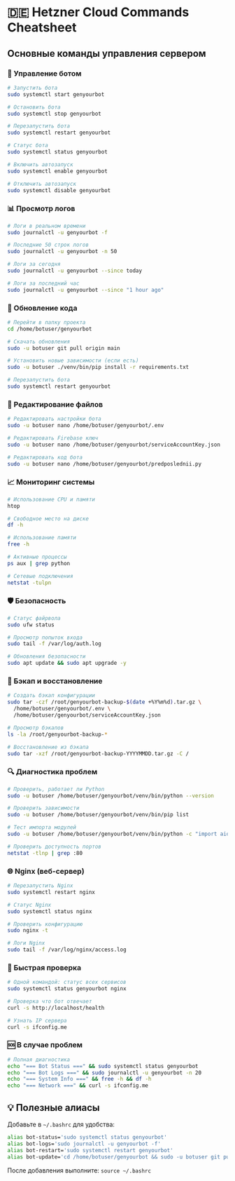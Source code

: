 # 🇩🇪 Hetzner Cloud Commands Cheatsheet

## Основные команды управления сервером

### 🚀 Управление ботом
```bash
# Запустить бота
sudo systemctl start genyourbot

# Остановить бота  
sudo systemctl stop genyourbot

# Перезапустить бота
sudo systemctl restart genyourbot

# Статус бота
sudo systemctl status genyourbot

# Включить автозапуск
sudo systemctl enable genyourbot

# Отключить автозапуск
sudo systemctl disable genyourbot
```

### 📊 Просмотр логов
```bash
# Логи в реальном времени
sudo journalctl -u genyourbot -f

# Последние 50 строк логов
sudo journalctl -u genyourbot -n 50

# Логи за сегодня
sudo journalctl -u genyourbot --since today

# Логи за последний час
sudo journalctl -u genyourbot --since "1 hour ago"
```

### 🔄 Обновление кода
```bash
# Перейти в папку проекта
cd /home/botuser/genyourbot

# Скачать обновления
sudo -u botuser git pull origin main

# Установить новые зависимости (если есть)
sudo -u botuser ./venv/bin/pip install -r requirements.txt

# Перезапустить бота
sudo systemctl restart genyourbot
```

### 🔧 Редактирование файлов
```bash
# Редактировать настройки бота
sudo -u botuser nano /home/botuser/genyourbot/.env

# Редактировать Firebase ключ
sudo -u botuser nano /home/botuser/genyourbot/serviceAccountKey.json

# Редактировать код бота
sudo -u botuser nano /home/botuser/genyourbot/predposlednii.py
```

### 📈 Мониторинг системы
```bash
# Использование CPU и памяти
htop

# Свободное место на диске
df -h

# Использование памяти
free -h

# Активные процессы
ps aux | grep python

# Сетевые подключения
netstat -tulpn
```

### 🛡️ Безопасность
```bash
# Статус файрвола
sudo ufw status

# Просмотр попыток входа
sudo tail -f /var/log/auth.log

# Обновления безопасности
sudo apt update && sudo apt upgrade -y
```

### 💾 Бэкап и восстановление
```bash
# Создать бэкап конфигурации
sudo tar -czf /root/genyourbot-backup-$(date +%Y%m%d).tar.gz \
  /home/botuser/genyourbot/.env \
  /home/botuser/genyourbot/serviceAccountKey.json

# Просмотр бэкапов
ls -la /root/genyourbot-backup-*

# Восстановление из бэкапа
sudo tar -xzf /root/genyourbot-backup-YYYYMMDD.tar.gz -C /
```

### 🔍 Диагностика проблем
```bash
# Проверить, работает ли Python
sudo -u botuser /home/botuser/genyourbot/venv/bin/python --version

# Проверить зависимости
sudo -u botuser /home/botuser/genyourbot/venv/bin/pip list

# Тест импорта модулей
sudo -u botuser /home/botuser/genyourbot/venv/bin/python -c "import aiogram, firebase_admin; print('OK')"

# Проверить доступность портов
netstat -tlnp | grep :80
```

### 🌐 Nginx (веб-сервер)
```bash
# Перезапустить Nginx
sudo systemctl restart nginx

# Статус Nginx
sudo systemctl status nginx

# Проверить конфигурацию
sudo nginx -t

# Логи Nginx
sudo tail -f /var/log/nginx/access.log
```

### 📱 Быстрая проверка
```bash
# Одной командой: статус всех сервисов
sudo systemctl status genyourbot nginx

# Проверка что бот отвечает
curl -s http://localhost/health

# Узнать IP сервера
curl -s ifconfig.me
```

### 🆘 В случае проблем
```bash
# Полная диагностика
echo "=== Bot Status ===" && sudo systemctl status genyourbot
echo "=== Bot Logs ===" && sudo journalctl -u genyourbot -n 20
echo "=== System Info ===" && free -h && df -h
echo "=== Network ===" && curl -s ifconfig.me
```

## 💡 Полезные алиасы

Добавьте в `~/.bashrc` для удобства:
```bash
alias bot-status='sudo systemctl status genyourbot'
alias bot-logs='sudo journalctl -u genyourbot -f'
alias bot-restart='sudo systemctl restart genyourbot'
alias bot-update='cd /home/botuser/genyourbot && sudo -u botuser git pull && sudo systemctl restart genyourbot'
```

После добавления выполните: `source ~/.bashrc`
